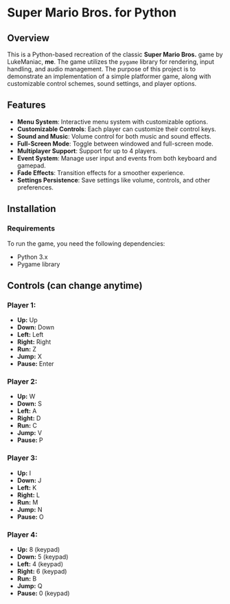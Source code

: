 # Super Mario Bros. for Python

## Overview
This is a Python-based recreation of the classic **Super Mario Bros.** game by LukeManiac, **me**. The game utilizes the `pygame` library for rendering, input handling, and audio management. The purpose of this project is to demonstrate an implementation of a simple platformer game, along with customizable control schemes, sound settings, and player options.

## Features
- **Menu System**: Interactive menu system with customizable options.
- **Customizable Controls**: Each player can customize their control keys.
- **Sound and Music**: Volume control for both music and sound effects.
- **Full-Screen Mode**: Toggle between windowed and full-screen mode.
- **Multiplayer Support**: Support for up to 4 players.
- **Event System**: Manage user input and events from both keyboard and gamepad.
- **Fade Effects**: Transition effects for a smoother experience.
- **Settings Persistence**: Save settings like volume, controls, and other preferences.

## Installation

### Requirements
To run the game, you need the following dependencies:
- Python 3.x
- Pygame library

## Controls (can change anytime)
### Player 1:
- **Up:** Up
- **Down:** Down
- **Left:** Left
- **Right:** Right
- **Run:** Z
- **Jump:** X
- **Pause:** Enter

### Player 2:
- **Up:** W
- **Down:** S
- **Left:** A
- **Right:** D
- **Run:** C
- **Jump:** V
- **Pause:** P

### Player 3:
- **Up:** I
- **Down:** J
- **Left:** K
- **Right:** L
- **Run:** M
- **Jump:** N
- **Pause:** O

### Player 4:
- **Up:** 8 (keypad)
- **Down:** 5 (keypad)
- **Left:** 4 (keypad)
- **Right:** 6 (keypad)
- **Run:** B
- **Jump:** Q
- **Pause:** 0 (keypad)
